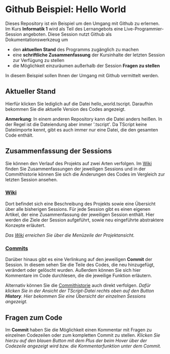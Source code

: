 # Github Beispiel: Hello World 
Dieses Repository ist ein Beispiel um den Umgang mit Github zu erlernen. 
Im Kurs __Informatik 1__ wird als Teil des Lernangebots eine 
Live-Programmier-Session angeboten. Diese Session nutzt Github als 
Dokumentationswerkzeug um 
+ den __aktuellen Stand__ des Programms zugänglich 
zu machen
+ eine __schriftliche Zusammenfassung__ der Kursinhalte der letzten 
Session zur Verfügung zu stellen
+ die Möglichkeit einzuräumen außerhalb der Session __Fragen zu stellen__

In diesem Beispiel sollen Ihnen der Umgang mit Github vermittelt werden.

## Aktueller Stand
Hierfür klicken Sie lediglich auf die Datei hello_world.tscript. Daraufhin
bekommen Sie die aktuelle Version des Codes angezeigt.

__Anmerkung__: In einem anderen Repository kann die Datei anders heißen.
In der Regel ist die Dateiendung aber immer '.tscript'. Da TScript keine 
Dateiimporte kennt, gibt es auch immer nur eine Datei, die den gesamten Code 
enthält.

## Zusammenfassung der Sessions
Sie können den Verlauf des Projekts auf zwei Arten verfolgen. Im [Wiki](https://github.com/RUB-INI-Theory-of-Machine-Learning/hello-world/wiki)
finden Sie Zusammenfassungen der jeweiligen Sessions und in der Commithistorie
können Sie sich die Änderungen des Codes im Vergleich zur letzten Session ansehen.


### [Wiki](https://github.com/RUB-INI-Theory-of-Machine-Learning/hello-world/wiki)
Dort befindet sich eine Beschreibung des Projekts sowie eine Übersicht über
alle bisherigen Sessions. Für jede Session gibt es einen eigenen Artikel,
der eine Zusammenfassung der jeweiligen Session enthält. Hier werden die 
Ziele der Session aufgeführt, sowie neu eingeführte abstraktere Konzepte 
erläutert.

_Das [Wiki](https://github.com/RUB-INI-Theory-of-Machine-Learning/hello-world/wiki)
erreichen Sie über die Menüzeile der Projektansicht._

### [Commits](https://github.com/RUB-INI-Theory-of-Machine-Learning/hello-world/blob/main/hello_world.tscript)
Darüber hinaus gibt es eine Verlinkung auf den jeweiligen __Commit__
der Session. In diesem sehen Sie die Teile des Codes, die neu hinzugefügt,
verändert oder gelöscht wurden. Außerdem können Sie sich hier Kommentare 
im Code durchlesen, die die jeweilige Funktion erläutern.

Alternativ können Sie die [Commithistorie](https://github.com/RUB-INI-Theory-of-Machine-Learning/hello-world/blob/main/hello_world.tscript)
auch direkt verfolgen. _Dafür klicken Sie in der Ansicht der TScript-Datei 
rechts oben auf den Button __History__. Hier bekommen Sie eine Übersicht der 
einzelnen Sessions
angezeigt._


## Fragen zum Code
Im __Commit__ haben Sie die Möglichkeit einen Kommentar mit Fragen zu einzelnen
Codezeilen oder zum kompletten Commit zu stellen. _Klicken Sie hierzu auf den
blauen Button mit dem Plus der beim Hover über der Codezeile angezeigt wird bzw.
die Kommentarfunktion unter dem Commit._